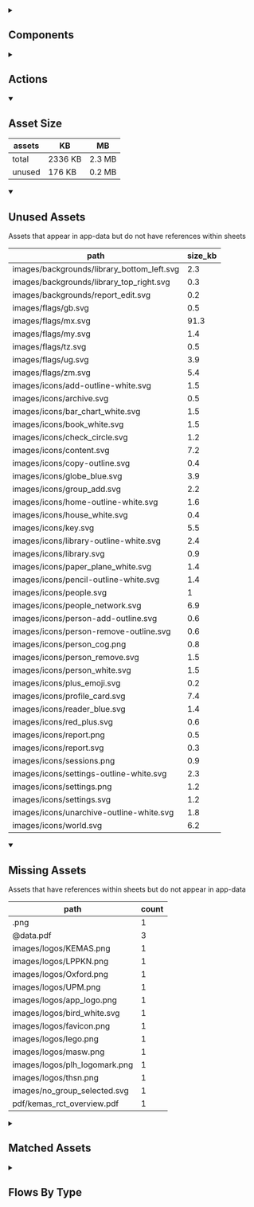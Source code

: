 <details >
<summary><h2>Components</h2></summary>

| type | count |
| --- | --- |
| accordion | 1 |
| accordion_section | 1 |
| animated_section | 1 |
| animated_slides | 1 |
| apple_sign_in_button | 2 |
| audio | 2 |
| button | 126 |
| carousel | 2 |
| combo_box | 18 |
| data_items | 69 |
| date_time_picker | 3 |
| debug_toggle | 1 |
| display_grid | 2 |
| display_group | 154 |
| google_sign_in_button | 3 |
| image | 21 |
| items | 16 |
| lottie_animation | 8 |
| navigation_bar | 1 |
| pdf | 1 |
| qr_code | 2 |
| radio_button_grid | 10 |
| round_button | 29 |
| select_text | 2 |
| set_field | 4 |
| set_variable | 780 |
| simple_checkbox | 2 |
| task_card | 6 |
| task_progress_bar | 4 |
| template | 114 |
| test | 1 |
| text | 291 |
| text_area | 4 |
| text_box | 32 |
| title | 54 |
| toggle_bar | 8 |
| update_action_list | 1 |
| video | 2 |
</details>

<details >
<summary><h2>Actions</h2></summary>

| type | count |
| --- | --- |
| add_data | 11 |
| app_update | 1 |
| auth | 4 |
| emit: completed | 45 |
| emit: force_reload | 7 |
| emit: force_reprocess | 21 |
| emit: force_restart | 2 |
| emit: server_sync | 20 |
| emit: set_language | 3 |
| emit: uncompleted | 79 |
| feedback | 24 |
| go_to | 39 |
| nav | 1 |
| nav_stack | 7 |
| pop_up | 16 |
| reset_app | 4 |
| reset_data | 3 |
| save_to_device | 4 |
| scroll | 1 |
| set_data | 22 |
| set_field | 75 |
| set_item | 9 |
| set_local | 109 |
| share | 2 |
| user | 4 |
</details>

<details open>
<summary><h2>Asset Size</h2></summary>

| assets | KB | MB |
| --- | --- | --- |
| total | 2336 KB | 2.3 MB |
| unused | 176 KB | 0.2 MB |
</details>

<details open>
<summary><h2>Unused Assets</h2></summary>

Assets that appear in app-data but do not have references within sheets

| path | size_kb |
| --- | --- |
| images/backgrounds/library_bottom_left.svg | 2.3 |
| images/backgrounds/library_top_right.svg | 0.3 |
| images/backgrounds/report_edit.svg | 0.2 |
| images/flags/gb.svg | 0.5 |
| images/flags/mx.svg | 91.3 |
| images/flags/my.svg | 1.4 |
| images/flags/tz.svg | 0.5 |
| images/flags/ug.svg | 3.9 |
| images/flags/zm.svg | 5.4 |
| images/icons/add-outline-white.svg | 1.5 |
| images/icons/archive.svg | 0.5 |
| images/icons/bar_chart_white.svg | 1.5 |
| images/icons/book_white.svg | 1.5 |
| images/icons/check_circle.svg | 1.2 |
| images/icons/content.svg | 7.2 |
| images/icons/copy-outline.svg | 0.4 |
| images/icons/globe_blue.svg | 3.9 |
| images/icons/group_add.svg | 2.2 |
| images/icons/home-outline-white.svg | 1.6 |
| images/icons/house_white.svg | 0.4 |
| images/icons/key.svg | 5.5 |
| images/icons/library-outline-white.svg | 2.4 |
| images/icons/library.svg | 0.9 |
| images/icons/paper_plane_white.svg | 1.4 |
| images/icons/pencil-outline-white.svg | 1.4 |
| images/icons/people.svg | 1 |
| images/icons/people_network.svg | 6.9 |
| images/icons/person-add-outline.svg | 0.6 |
| images/icons/person-remove-outline.svg | 0.6 |
| images/icons/person_cog.png | 0.8 |
| images/icons/person_remove.svg | 1.5 |
| images/icons/person_white.svg | 1.5 |
| images/icons/plus_emoji.svg | 0.2 |
| images/icons/profile_card.svg | 7.4 |
| images/icons/reader_blue.svg | 1.4 |
| images/icons/red_plus.svg | 0.6 |
| images/icons/report.png | 0.5 |
| images/icons/report.svg | 0.3 |
| images/icons/sessions.png | 0.9 |
| images/icons/settings-outline-white.svg | 2.3 |
| images/icons/settings.png | 1.2 |
| images/icons/settings.svg | 1.2 |
| images/icons/unarchive-outline-white.svg | 1.8 |
| images/icons/world.svg | 6.2 |
</details>

<details open>
<summary><h2>Missing Assets</h2></summary>

Assets that have references within sheets but do not appear in app-data

| path | count |
| --- | --- |
| .png | 1 |
| @data.pdf | 3 |
| images/logos/KEMAS.png | 1 |
| images/logos/LPPKN.png | 1 |
| images/logos/Oxford.png | 1 |
| images/logos/UPM.png | 1 |
| images/logos/app_logo.png | 1 |
| images/logos/bird_white.svg | 1 |
| images/logos/favicon.png | 1 |
| images/logos/lego.png | 1 |
| images/logos/masw.png | 1 |
| images/logos/plh_logomark.png | 1 |
| images/logos/thsn.png | 1 |
| images/no_group_selected.svg | 1 |
| pdf/kemas_rct_overview.pdf | 1 |
</details>

<details >
<summary><h2>Matched Assets</h2></summary>

Assets that are used within sheets and also can be found in the synced asset data

| path | size_kb | count |
| --- | --- | --- |
| images/backgrounds/home_bottom_right.svg | 2.3 | 1 |
| images/backgrounds/home_top_left.svg | 2.4 | 2 |
| images/backgrounds/reports_top_right.svg | 2 | 1 |
| images/icons/add-outline.svg | 0.2 | 1 |
| images/icons/add_circle.svg | 0.4 | 1 |
| images/icons/arrow_back.svg | 0.2 | 1 |
| images/icons/arrow_forward.svg | 0.2 | 1 |
| images/icons/bookmarks-outline.svg | 0.4 | 1 |
| images/icons/cancel.svg | 0.4 | 2 |
| images/icons/check_circle.png | 0.6 | 1 |
| images/icons/checkmark-outline.svg | 0.2 | 2 |
| images/icons/cog_white.svg | 3.6 | 2 |
| images/icons/delete.svg | 0.6 | 1 |
| images/icons/docs.svg | 0.5 | 1 |
| images/icons/document-lock-outline.svg | 0.7 | 1 |
| images/icons/document-text-outline.svg | 0.5 | 1 |
| images/icons/download.svg | 0.4 | 2 |
| images/icons/download_white.svg | 0.7 | 1 |
| images/icons/edit.svg | 0.9 | 4 |
| images/icons/file-tray-full-outline.svg | 0.5 | 1 |
| images/icons/globe-outline.svg | 0.8 | 1 |
| images/icons/group_add_dark.svg | 0.6 | 1 |
| images/icons/help.svg | 0.5 | 1 |
| images/icons/home-outline.svg | 0.5 | 1 |
| images/icons/home_white.svg | 1.7 | 1 |
| images/icons/information-circle-outline.svg | 0.5 | 1 |
| images/icons/library.png | 1 | 1 |
| images/icons/library_white.svg | 2.8 | 1 |
| images/icons/log-in-outline.svg | 0.4 | 1 |
| images/icons/log-out-outline.svg | 0.3 | 1 |
| images/icons/pencil-outline.svg | 0.3 | 1 |
| images/icons/pencil_white.svg | 2 | 1 |
| images/icons/people-outline.svg | 0.9 | 1 |
| images/icons/person-circle-outline.svg | 0.7 | 1 |
| images/icons/person_cog.svg | 2.9 | 3 |
| images/icons/qr-code-outline.svg | 1 | 1 |
| images/icons/settings-outline.svg | 1.2 | 1 |
| images/icons/share.svg | 2.3 | 2 |
| images/icons/unarchive.svg | 1.1 | 1 |
| images/icons/visibility.svg | 0.5 | 1 |
| images/logos/IDEMS.png | 84.6 | 1 |
| images/logos/PLH.png | 26.6 | 2 |
| images/logos/UNICEF.jpg | 27.7 | 1 |
| images/modules/place_holder.png | 210 | 19 |
| images/onboarding/splash_1.jpg | 266 | 1 |
| images/onboarding/splash_2.jpg | 247.5 | 1 |
| images/onboarding/splash_3.jpg | 276.8 | 1 |
| images/onboarding/splash_4.jpg | 279.3 | 1 |
| images/onboarding/splash_5.jpg | 228.9 | 1 |
| pdf/child_development_domain.pdf | 141 | 1 |
| pdf/child_development_stage.pdf | 508.2 | 1 |
</details>

<details >
<summary><h2>Flows By Type</h2></summary>

| type | subtype | total |
| --- | --- | --- |
| data_list |  | 40 |
| data_list | app_config_language_list | 1 |
| data_list | generated | 1 |
| data_list | legal_terms | 2 |
| data_list | lifecycle_actions | 1 |
| data_list | onboarding | 1 |
| data_pipe |  | 1 |
| generator |  | 6 |
| global |  | 11 |
| global | legal_terms | 2 |
| global | onboarding | 2 |
| template |  | 94 |
| template | generated | 61 |
| template | legal_terms | 4 |
</details>